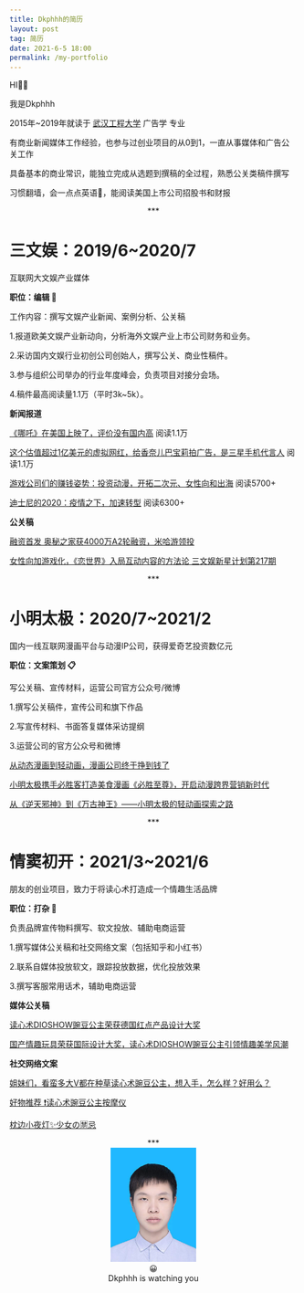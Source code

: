```yaml
---
title: Dkphhh的简历
layout: post
tag: 简历
date: 2021-6-5 18:00
permalink: /my-portfolio
---
```


HI🙋‍♀️

我是Dkphhh

2015年~2019年就读于 [武汉工程大学](http://www.wit.edu.cn/) 广告学 专业

有商业新闻媒体工作经验，也参与过创业项目的从0到1，一直从事媒体和广告公关工作

具备基本的商业常识，能独立完成从选题到撰稿的全过程，熟悉公关类稿件撰写

习惯翻墙，会一点点英语🤏，能阅读美国上市公司招股书和财报

<pr> 
<center>***</center>
<pr> 

# 三文娱：2019/6~2020/7

互联网大文娱产业媒体

**职位：编辑 📰**

工作内容：撰写文娱产业新闻、案例分析、公关稿

1.报道欧美文娱产业新动向，分析海外文娱产业上市公司财务和业务。

2.采访国内文娱行业初创公司创始人，撰写公关、商业性稿件。

3.参与组织公司举办的行业年度峰会，负责项目对接分会场。

4.稿件最高阅读量1.1万（平时3k~5k）。

**新闻报道**

[《哪吒》在美国上映了，评价没有国内高](https://mp.weixin.qq.com/s/vQNojnzI8YxxKPMInB84cA) 阅读1.1万

[这个估值超过1亿美元的虚拟网红，给香奈儿巴宝莉拍广告，是三星手机代言人](https://mp.weixin.qq.com/s/x-IdaTaAsCsi0AOkNLDbLA) 阅读1.1万

[游戏公司们的赚钱姿势：投资动漫，开拓二次元、女性向和出海](https://mp.weixin.qq.com/s/zfoesk_Ter9rqOp7waA2nw) 阅读5700+

[迪士尼的2020：疫情之下，加速转型](https://mp.weixin.qq.com/s/A2Ry4MvQ_Qw5ZeP8v1qF9Q) 阅读6300+

**公关稿**

[融资首发 奥秘之家获4000万A2轮融资，米哈游领投](http://www.3wyu.com/21949.html)

[女性向加游戏化，《恋世界》入局互动内容的方法论 三文娱新星计划第217期](https://mp.weixin.qq.com/s/n_MqdRCTDXT-qSO9Du9AEQ)

<pr> 
<center>***</center>
<pr> 

# 小明太极：2020/7~2021/2

国内一线互联网漫画平台与动漫IP公司，获得爱奇艺投资数亿元

**职位：文案策划 📋**

写公关稿、宣传材料，运营公司官方公众号/微博

1.撰写公关稿件，宣传公司和旗下作品

2.写宣传材料、书面答复媒体采访提纲

3.运营公司的官方公众号和微博

[从动态漫画到轻动画，漫画公司终于挣到钱了](https://mp.weixin.qq.com/s/Q-Dnal7-HJwWjlRre7Rzvw)

[小明太极携手必胜客打造美食漫画《必胜至尊》，开启动漫跨界营销新时代](https://mp.weixin.qq.com/s/WbmZOo9C4qOhIjQ-3DGh5w)

[从《逆天邪神》到《万古神王》——小明太极的轻动画探索之路](https://mp.weixin.qq.com/s/2nln3estZoYuwj03nWg1kg)

<pr> 
<center>***</center>
<pr> 

# 情窦初开：2021/3~2021/6

朋友的创业项目，致力于将读心术打造成一个情趣生活品牌

**职位：打杂 🧱**

负责品牌宣传物料撰写、软文投放、辅助电商运营

1.撰写媒体公关稿和社交网络文案（包括知乎和小红书）

2.联系自媒体投放软文，跟踪投放数据，优化投放效果

3.撰写客服常用话术，辅助电商运营

**媒体公关稿**

[读心术DIOSHOW豌豆公主荣获德国红点产品设计大奖](http://bendi.news.163.com/guangdong/21/0324/14/G5S22DQT04179HV1.html)

[国产情趣玩具荣获国际设计大奖，读心术DIOSHOW豌豆公主引领情趣美学风潮](https://tech.china.com/tech/article/20210209/022021_713793.html)

**社交网络文案**

[姐妹们，看蛮多大V都在种草读心术豌豆公主，想入手，怎么样？好用么？](https://www.zhihu.com/question/435242325)

[好物推荐 ❗读心术豌豆公主按摩仪](http://xhslink.com/OubaNc)

[枕边小夜灯✨少女の🈲忌](http://xhslink.com/0vgaNc)

<pr> 
<center>***</center>
<pr> 

<center>
 <img src="https://raw.githubusercontent.com/dkphhh/img/master/20210605174513.jpg" width="150" height="200" > 
<br> 
😀
<br> 
Dkphhh is watching you 

</center>

